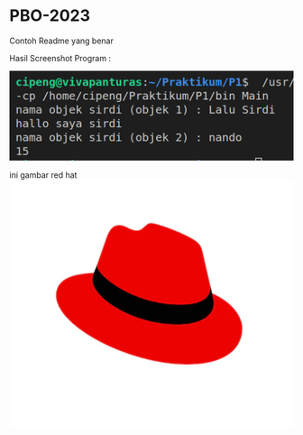 # PBO-2023

Contoh Readme yang benar

Hasil Screenshot Program : 

<img src="https://raw.githubusercontent.com/feldymulkan/PBO-2023/main/Screenshot%20from%202023-10-18%2016-44-31.png">

ini gambar red hat
<img src="https://raw.githubusercontent.com/feldymulkan/PBO-2023/main/Asset/Screenshot%202023-04-02%20233630.png">
